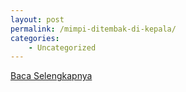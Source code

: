 ```yaml
---
layout: post
permalink: /mimpi-ditembak-di-kepala/
categories:
    - Uncategorized
---
```


[Baca Selengkapnya](/10)